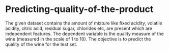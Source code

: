 # Predicting-quality-of-the-product
The given dataset contains the amount of mixture like fixed acidity, volatile acidity, citric acid, residual sugar, chlorides etc, are present which are independent features. The dependent variable is the quality measure of the wine (measured in the scale of 1 to 10). The objective is to predict the quality of the wine for the test set.

